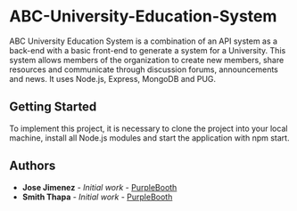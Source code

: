 # ABC-University-Education-System

ABC University Education System is a combination of an API system as a back-end with a basic front-end to generate a system for a University. This system allows members of the organization to create new members, share resources and communicate through discussion forums, announcements and news.
It uses Node.js, Express, MongoDB and PUG.

## Getting Started

To implement this project, it is necessary to clone the project into your local machine, install all Node.js modules and start the application with npm start.

## Authors

- **Jose Jimenez** - _Initial work_ - [PurpleBooth](https://github.com/josejimenezr)
- **Smith Thapa** - _Initial work_ - [PurpleBooth](https://github.com/smithThapa)
